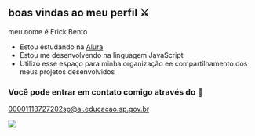 ## boas vindas ao meu perfil ⚔️

meu nome é Erick Bento

- Estou estudando na ![]()[Alura](https://www.alura.com.br)
- Estou me desenvolvendo na linguagem JavaScript
- Utilizo esse espaço para minha organização ee compartilhamento dos meus projetos desenvolvidos

### Você pode entrar em contato comigo através do 📧

00001113727202sp@al.educacao.sp.gov.br


![](https://media1.tenor.com/m/esI1cCySbIQAAAAd/naruto-kaka.gif)
